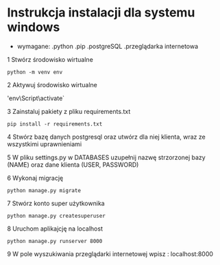 # Instrukcja instalacji dla systemu windows

- wymagane:
.python
.pip
.postgreSQL
.przeglądarka internetowa

1 Stwórz środowisko wirtualne

`python -m venv env`

2 Aktywuj środowisko wirtualne

'env\Script\activate`

3 Zainstaluj pakiety z pliku requirements.txt

`pip install -r requirements.txt`

4 Stwórz bazę danych postgresql oraz utwórz dla niej klienta, wraz ze wszystkimi uprawnieniami

5 W pliku settings.py w DATABASES uzupełnij nazwę strzorzonej bazy (NAME) oraz dane klienta (USER, PASSWORD)  

6 Wykonaj migrację

`python manage.py migrate`

7 Stwórz konto super użytkownika

`python manage.py createsuperuser`

8 Uruchom aplikajcję na localhost

`python manage.py runserver 8000`

9 W pole wyszukiwania przeglądarki internetowej wpisz : localhost:8000
